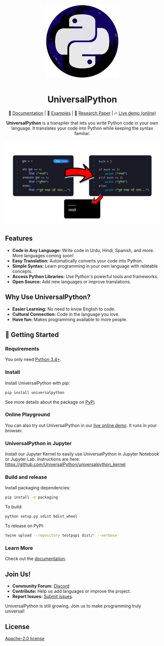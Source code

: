 <div align="center">
  <img src="./static/images/universalpython-logo.png" alt="UniversalPython Logo" style="width: 240px; padding-bottom: 10px" />
  <h1>UniversalPython</h1>
</div>

<div align="center">
  
📖 [Documentation](https://universalpython.github.io/) | 🎯 [Examples](./test/samples/) | 📄 [Research Paper](./static/paper/conference_101719.pdf) | 🔥 [Live demo (online)](https://universalpython.github.io/)

**UniversalPython** is a transpiler that lets you write Python code in your own language. It translates your code into Python while keeping the syntax familiar.

<!-- Available Translations:
[中文说明](./README.cn.md) | [日本語の説明](./README.ja.md) | [한국어 설명](./README.kor.md) | [Français](./README.fr.md) | [Português](./README.ptbr.md) | [Türkçe](./README.tr.md) | [Русский](./README.ru.md) | [Español](./README.es.md) | [Italiano](./README.it.md) -->

</div>

![UniversalPython Flow Chart](./static/images/flow-chart.png)

## Features

- **Code in Any Language:** Write code in Urdu, Hindi, Spanish, and more. More languages coming soon!
- **Easy Translation:** Automatically converts your code into Python.
- **Simple Syntax:** Learn programming in your own language with relatable concepts.
- **Access Python Libraries:** Use Python's powerful tools and frameworks.
- **Open Source:** Add new languages or improve translations.

## Why Use UniversalPython?

- **Easier Learning:** No need to know English to code.
- **Cultural Connection:** Code in the language you love.
- **Have fun:** Makes programming available to more people.

## 🚀 Getting Started

### Requirements

You only need [Python 3.4+](https://www.python.org/downloads/).

### Install

Install UniversalPython with pip:

```bash
pip install universalpython
```

See more details about the package on [PyPi](https://pypi.org/project/universalpython/).

### Online Playground

You can also try out UniversalPython in our [live online demo](https://universalpython.github.io/). It runs in your browser.

### UniversalPython in Jupyter
Install our Jupyter Kernel to easily use UniversalPython in Jupyter Notebook or Jupyter Lab. Instructions are here: https://github.com/UniversalPython/universalpython_kernel

### Build and release
Install packaging dependencies:
```bash
pip install -U packaging
```

To build:
```bash
python setup.py sdist bdist_wheel
```

To release on PyPI:
```bash
twine upload --repository testpypi dist/* --verbose
```

### Learn More

Check out the [documentation](https://universalpython.github.io/docs/intro).

## Join Us!

- **Community Forum:** [Discord](https://discord.gg/xcBpqMDP2E)
- **Contribute:** Help us add languages or improve the project.
- **Report Issues:** [Submit issues](https://github.com/UniversalPython/UniversalPython/issues).

UniversalPython is still growing. Join us to make programming truly universal!

## License

[Apache-2.0 license](./LICENSE)
